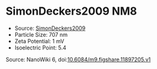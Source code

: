<a name="material" />

# SimonDeckers2009 NM8
<script type="application/ld+json">
  {
    "@context": "https://schema.org/",
    "@type": "ChemicalSubstance",
    "@id": "https://egonw.github.io/nanowiki/nanowiki177.html#material",
    "http://purl.org/dc/terms/conformsTo":
      {
        "@type": "CreativeWork",
        "@id": "https://bioschemas.org/profiles/ChemicalSubstance/0.4-RELEASE/"
      },
    "identfier": "177",
    "name": "SimonDeckers2009 NM8",
    "url": "https://egonw.github.io/nanowiki/nanowiki177.html#material",
    "sameAs": "http://127.0.0.1/mediawiki/index.php/Special:URIResolver/SimonDeckers2009_NM8"
  }
</script>


* Source: [SimonDeckers2009](articleSimonDeckers2009.md)
* Particle Size: 707 nm
* Zeta Potential: 1 mV
* Isoelectric Point: 5.4 


Source: NanoWiki 6, doi:[10.6084/m9.figshare.11897205.v1](https://doi.org/10.6084/m9.figshare.11897205.v1)
